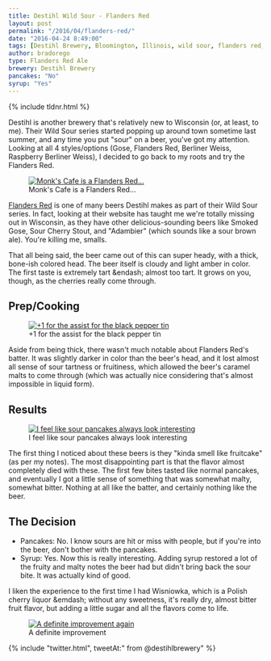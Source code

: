 ```yaml
---
title: Destihl Wild Sour - Flanders Red
layout: post
permalink: "/2016/04/flanders-red/"
date: "2016-04-24 8:49:00"
tags: [Destihl Brewery, Bloomington, Illinois, wild sour, flanders red, sour ale]
author: bradorego
type: Flanders Red Ale
brewery: Destihl Brewery
pancakes: "No"
syrup: "Yes"
---
```


{% include tldnr.html %}

Destihl is another brewery that's relatively new to Wisconsin (or, at least, to me). Their Wild Sour series started popping up around town sometime last summer, and any time you put "sour" on a beer, you've got my attention. Looking at all 4 styles/options (Gose, Flanders Red, Berliner Weiss, Raspberry Berliner Weiss), I decided to go back to my roots and try the Flanders Red.

<figure class="imageWrap">
  <a href="{{ site.url }}/assets/full/flandersred/beer.jpg" target="_blank">
    <img src="{{ site.url }}/assets/compressed/flandersred/beer.jpg" alt="Monk's Cafe is a Flanders Red..." />
  </a>
  <figcaption>
    Monk's Cafe is a Flanders Red...
  </figcaption>
</figure>

<a href="http://www.destihlbrewery.com/wild-sour-series.html#wsb-element-3a89692f-51d0-41b2-9c6f-bd2ffec19da6" target="_blank">Flanders Red</a> is one of many beers Destihl makes as part of their Wild Sour series. In fact, looking at their website has taught me we're totally missing out in Wisconsin, as they have other delicious-sounding beers like Smoked Gose, Sour Cherry Stout, and "Adambier" (which sounds like a sour brown ale). You're killing me, smalls.

That all being said, the beer came out of this can super heady, with a thick, bone-ish colored head. The beer itself is cloudy and light amber in color. The first taste is extremely tart &endash; almost too tart. It grows on you, though, as the cherries really come through.

## Prep/Cooking

<figure class="imageWrap">
  <a href="{{ site.url }}/assets/full/flandersred/batter.jpg" target="_blank">
    <img src="{{ site.url }}/assets/compressed/flandersred/batter.jpg" alt="+1 for the assist for the black pepper tin" />
  </a>
  <figcaption>
    +1 for the assist for the black pepper tin
  </figcaption>
</figure>

Aside from being thick, there wasn't much notable about Flanders Red's batter. It was slightly darker in color than the beer's head, and it lost almost all sense of sour tartness or fruitiness, which allowed the beer's caramel malts to come through (which was actually nice considering that's almost impossible in liquid form).

## Results

<figure class="imageWrap">
  <a href="{{ site.url }}/assets/full/flandersred/pancakes.jpg" target="_blank">
    <img src="{{ site.url }}/assets/compressed/flandersred/pancakes.jpg" alt="I feel like sour pancakes always look interesting" />
  </a>
  <figcaption>
    I feel like sour pancakes always look interesting
  </figcaption>
</figure>

The first thing I noticed about these beers is they "kinda smell like fruitcake" (as per my notes). The most disappointing part is that the flavor almost completely died with these. The first few bites tasted like normal pancakes, and eventually I got a little sense of something that was somewhat malty, somewhat bitter. Nothing at all like the batter, and certainly nothing like the beer.

## The Decision

* Pancakes: No. I know sours are hit or miss with people, but if you're into the beer, don't bother with the pancakes.
* Syrup: Yes. Now this is really interesting. Adding syrup restored a lot of the fruity and malty notes the beer had but didn't bring back the sour bite. It was actually kind of good.

I liken the experience to the first time I had Wisniowka, which is a Polish cherry liquor &emdash; without any sweetness, it's really dry, almost bitter fruit flavor, but adding a little sugar and all the flavors come to life.

<figure class="imageWrap">
  <a href="{{ site.url }}/assets/full/flandersred/syrup.jpg" target="_blank">
    <img src="{{ site.url }}/assets/compressed/flandersred/syrup.jpg" alt="A definite improvement again" />
  </a>
  <figcaption>
    A definite improvement
  </figcaption>
</figure>

{% include "twitter.html", tweetAt:" from @destihlbrewery" %}
